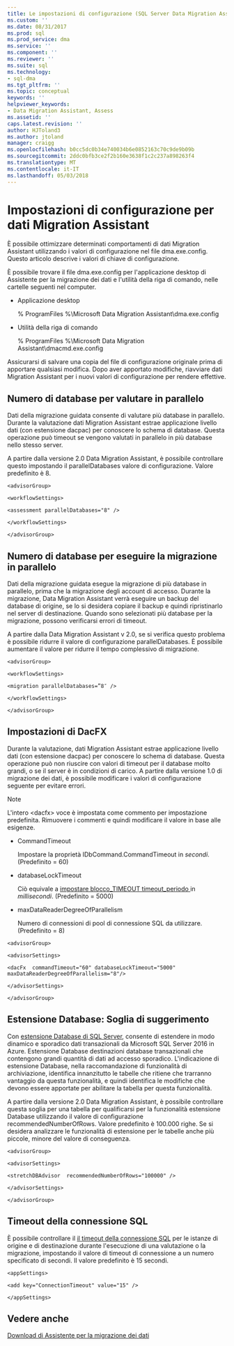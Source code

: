 ```yaml
---
title: Le impostazioni di configurazione (SQL Server Data Migration Assistant) | Documenti Microsoft
ms.custom: ''
ms.date: 08/31/2017
ms.prod: sql
ms.prod_service: dma
ms.service: ''
ms.component: ''
ms.reviewer: ''
ms.suite: sql
ms.technology:
- sql-dma
ms.tgt_pltfrm: ''
ms.topic: conceptual
keywords: ''
helpviewer_keywords:
- Data Migration Assistant, Assess
ms.assetid: ''
caps.latest.revision: ''
author: HJToland3
ms.author: jtoland
manager: craigg
ms.openlocfilehash: b0cc5dc0b34e740034b6e0852163c70c9de9b09b
ms.sourcegitcommit: 2ddc0bfb3ce2f2b160e3638f1c2c237a898263f4
ms.translationtype: MT
ms.contentlocale: it-IT
ms.lasthandoff: 05/03/2018
---
```

# <a name="configuration-settings-for-data-migration-assistant"></a>Impostazioni di configurazione per dati Migration Assistant

È possibile ottimizzare determinati comportamenti di dati Migration Assistant utilizzando i valori di configurazione nel file dma.exe.config. Questo articolo descrive i valori di chiave di configurazione.

È possibile trovare il file dma.exe.config per l'applicazione desktop di Assistente per la migrazione dei dati e l'utilità della riga di comando, nelle cartelle seguenti nel computer.

- Applicazione desktop

  % ProgramFiles %\\Microsoft Data Migration Assistant\\dma.exe.config

- Utilità della riga di comando

  % ProgramFiles %\\Microsoft Data Migration Assistant\\dmacmd.exe.config 

Assicurarsi di salvare una copia del file di configurazione originale prima di apportare qualsiasi modifica. Dopo aver apportato modifiche, riavviare dati Migration Assistant per i nuovi valori di configurazione per rendere effettive.

## <a name="number-of-databases-to-assess-in-parallel"></a>Numero di database per valutare in parallelo

Dati della migrazione guidata consente di valutare più database in parallelo. Durante la valutazione dati Migration Assistant estrae applicazione livello dati (con estensione dacpac) per conoscere lo schema di database. Questa operazione può timeout se vengono valutati in parallelo in più database nello stesso server. 

A partire dalla versione 2.0 Data Migration Assistant, è possibile controllare questo impostando il parallelDatabases valore di configurazione. Valore predefinito è 8.

```
<advisorGroup>

<workflowSettings>

<assessment parallelDatabases="8" />

</workflowSettings>

</advisorGroup>
```




## <a name="number-of-databases-to-migrate-in-parallel"></a>Numero di database per eseguire la migrazione in parallelo

Dati della migrazione guidata esegue la migrazione di più database in parallelo, prima che la migrazione degli account di accesso. Durante la migrazione, Data Migration Assistant verrà eseguire un backup del database di origine, se lo si desidera copiare il backup e quindi ripristinarlo nel server di destinazione. Quando sono selezionati più database per la migrazione, possono verificarsi errori di timeout. 

A partire dalla Data Migration Assistant v 2.0, se si verifica questo problema è possibile ridurre il valore di configurazione parallelDatabases. È possibile aumentare il valore per ridurre il tempo complessivo di migrazione.

```
<advisorGroup>

<workflowSettings>

<migration parallelDatabases=”8″ />

</workflowSettings>

</advisorGroup>
```


## <a name="dacfx-settings"></a>Impostazioni di DacFX

Durante la valutazione, dati Migration Assistant estrae applicazione livello dati (con estensione dacpac) per conoscere lo schema di database. Questa operazione può non riuscire con valori di timeout per il database molto grandi, o se il server è in condizioni di carico. A partire dalla versione 1.0 di migrazione dei dati, è possibile modificare i valori di configurazione seguente per evitare errori. 

> [!NOTE]
> L'intero &lt;dacfx&gt; voce è impostata come commento per impostazione predefinita. Rimuovere i commenti e quindi modificare il valore in base alle esigenze.

- CommandTimeout

   Impostare la proprietà IDbCommand.CommandTimeout in *secondi*. (Predefinito = 60)

- databaseLockTimeout

   Ciò equivale a [impostare blocco\_TIMEOUT timeout\_periodo ](../t-sql/statements/set-lock-timeout-transact-sql.md) in *millisecondi*. (Predefinito = 5000)

- maxDataReaderDegreeOfParallelism

   Numero di connessioni di pool di connessione SQL da utilizzare. (Predefinito = 8)

```
<advisorGroup>

<advisorSettings>

<dacFx  commandTimeout="60" databaseLockTimeout="5000"
maxDataReaderDegreeOfParallelism="8"/>

</advisorSettings>

</advisorGroup>
```


## <a name="stretch-database-recommendation-threshold"></a>Estensione Database: Soglia di suggerimento

Con [estensione Database di SQL Server](https://docs.microsoft.com/sql/sql-server/stretch-database/stretch-database), consente di estendere in modo dinamico e sporadico dati transazionali da Microsoft SQL Server 2016 in Azure. Estensione Database destinazioni database transazionali che contengono grandi quantità di dati ad accesso sporadico. L'indicazione di estensione Database, nella raccomandazione di funzionalità di archiviazione, identifica innanzitutto le tabelle che ritiene che trarranno vantaggio da questa funzionalità, e quindi identifica le modifiche che devono essere apportate per abilitare la tabella per questa funzionalità.

A partire dalla versione 2.0 Data Migration Assistant, è possibile controllare questa soglia per una tabella per qualificarsi per la funzionalità estensione Database utilizzando il valore di configurazione recommendedNumberOfRows. Valore predefinito è 100.000 righe. Se si desidera analizzare le funzionalità di estensione per le tabelle anche più piccole, minore del valore di conseguenza.

```
<advisorGroup>

<advisorSettings>

<stretchDBAdvisor  recommendedNumberOfRows="100000" />

</advisorSettings>

</advisorGroup>
```


## <a name="sql-connection-timeout"></a>Timeout della connessione SQL

È possibile controllare il [il timeout della connessione SQL](https://msdn.microsoft.com/library/system.data.sqlclient.sqlconnection.connectiontimeout(v=vs.110).aspx) per le istanze di origine e di destinazione durante l'esecuzione di una valutazione o la migrazione, impostando il valore di timeout di connessione a un numero specificato di secondi. Il valore predefinito è 15 secondi.

```
<appSettings>

<add key="ConnectionTimeout" value="15" />

</appSettings>
```


## <a name="see-also"></a>Vedere anche

[Download di Assistente per la migrazione dei dati](https://www.microsoft.com/download/details.aspx?id=53595)
